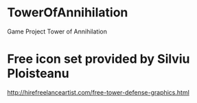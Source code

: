 # TowerOfAnnihilation
Game Project Tower of Annihilation 

# Free icon set provided by Silviu Ploisteanu
http://hirefreelanceartist.com/free-tower-defense-graphics.html
